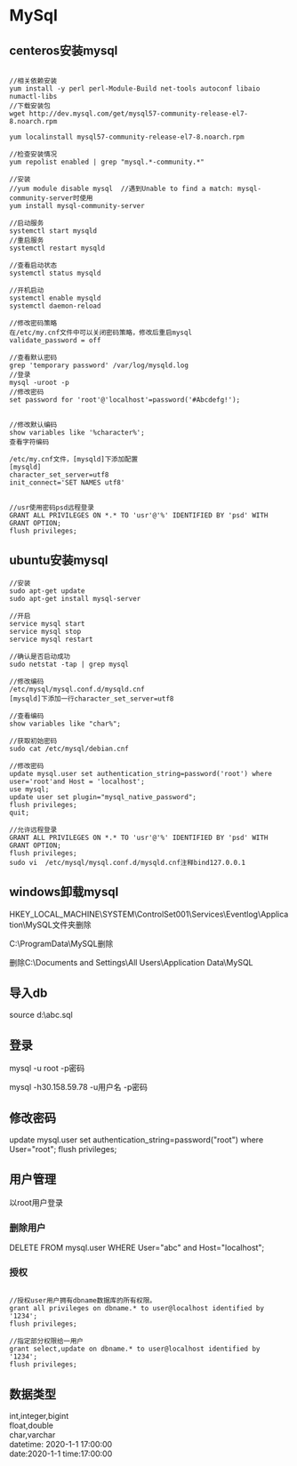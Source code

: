 # MySql

## centeros安装mysql

```

//相关依赖安装
yum install -y perl perl-Module-Build net-tools autoconf libaio numactl-libs 
//下载安装包
wget http://dev.mysql.com/get/mysql57-community-release-el7-8.noarch.rpm

yum localinstall mysql57-community-release-el7-8.noarch.rpm

//检查安装情况
yum repolist enabled | grep "mysql.*-community.*"

//安装
//yum module disable mysql  //遇到Unable to find a match: mysql-community-server时使用  
yum install mysql-community-server

//启动服务
systemctl start mysqld
//重启服务
systemctl restart mysqld

//查看启动状态
systemctl status mysqld

//开机启动
systemctl enable mysqld
systemctl daemon-reload

//修改密码策略
在/etc/my.cnf文件中可以关闭密码策略，修改后重启mysql
validate_password = off

//查看默认密码
grep 'temporary password' /var/log/mysqld.log
//登录
mysql -uroot -p
//修改密码
set password for 'root'@'localhost'=password('#Abcdefg!');


//修改默认编码
show variables like '%character%';
查看字符编码

/etc/my.cnf文件，[mysqld]下添加配置
[mysqld]
character_set_server=utf8
init_connect='SET NAMES utf8'


//usr使用密码psd远程登录
GRANT ALL PRIVILEGES ON *.* TO 'usr'@'%' IDENTIFIED BY 'psd' WITH GRANT OPTION;
flush privileges;
```
## ubuntu安装mysql

```
//安装
sudo apt-get update 
sudo apt-get install mysql-server

//开启
service mysql start
service mysql stop
service mysql restart

//确认是否启动成功
sudo netstat -tap | grep mysql

//修改编码
/etc/mysql/mysql.conf.d/mysqld.cnf
[mysqld]下添加一行character_set_server=utf8

//查看编码
show variables like "char%";

//获取初始密码
sudo cat /etc/mysql/debian.cnf

//修改密码
update mysql.user set authentication_string=password('root') where user='root'and Host = 'localhost';
use mysql;
update user set plugin="mysql_native_password";
flush privileges;
quit;

//允许远程登录
GRANT ALL PRIVILEGES ON *.* TO 'usr'@'%' IDENTIFIED BY 'psd' WITH GRANT OPTION;
flush privileges;
sudo vi  /etc/mysql/mysql.conf.d/mysqld.cnf注释bind127.0.0.1
```

## windows卸载mysql

HKEY_LOCAL_MACHINE\\SYSTEM\\ControlSet001\\Services\\Eventlog\\Application\\MySQL文件夹删除

C:\\ProgramData\\MySQL删除

删除C:\\Documents and Settings\\All Users\\Application Data\\MySQL


## 导入db

source d:\\abc.sql

## 登录

mysql -u root -p密码

mysql -h30.158.59.78 -u用户名 -p密码


## 修改密码

update mysql.user set authentication_string=password("root") where User="root";
flush privileges;

## 用户管理

以root用户登录

### 删除用户

DELETE FROM mysql.user WHERE User="abc" and Host="localhost";

### 授权

```

//授权user用户拥有dbname数据库的所有权限。
grant all privileges on dbname.* to user@localhost identified by '1234';
flush privileges;

//指定部分权限给一用户
grant select,update on dbname.* to user@localhost identified by '1234';
flush privileges;

```

## 数据类型

int,integer,bigint  
float,double  
char,varchar  
datetime: 2020-1-1 17:00:00  
date:2020-1-1
time:17:00:00
